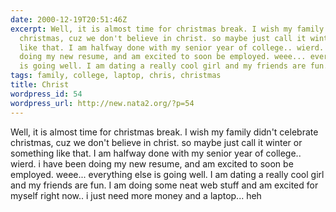 ```yaml
---
date: 2000-12-19T20:51:46Z
excerpt: Well, it is almost time for christmas break. I wish my family didn't celebrate
  christmas, cuz we don't believe in christ. so maybe just call it winter or something
  like that. I am halfway done with my senior year of college.. wierd. i have been
  doing my new resume, and am excited to soon be employed. weee... everything else
  is going well. I am dating a really cool girl and my friends are fun. I...
tags: family, college, laptop, chris, christmas
title: Christ
wordpress_id: 54
wordpress_url: http://new.nata2.org/?p=54
---
```


Well, it is almost time for christmas break. I wish my family didn't celebrate christmas, cuz we don't believe in christ. so maybe just call it winter or something like that. I am halfway done with my senior year of college.. wierd. i have been doing my new resume, and am excited to soon be employed. weee... everything else is going well. I am dating a really cool girl and my friends are fun. I am doing some neat web stuff and am excited for myself right now.. i just need more money and a laptop... heh
